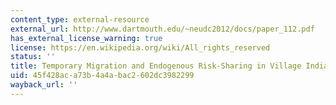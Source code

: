 ```yaml
---
content_type: external-resource
external_url: http://www.dartmouth.edu/~neudc2012/docs/paper_112.pdf
has_external_license_warning: true
license: https://en.wikipedia.org/wiki/All_rights_reserved
status: ''
title: Temporary Migration and Endogenous Risk-Sharing in Village India." (PDF)
uid: 45f428ac-a73b-4a4a-bac2-602dc3982299
wayback_url: ''
---
```

